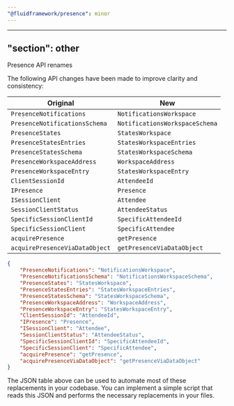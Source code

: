 ```yaml
---
"@fluidframework/presence": minor
---
```

---
"section": other
---

Presence API renames

The following API changes have been made to improve clarity and consistency:

| Original | New |
|----------|-----|
| `PresenceNotifications` | `NotificationsWorkspace` |
| `PresenceNotificationsSchema` | `NotificationsWorkspaceSchema` |
| `PresenceStates` | `StatesWorkspace` |
| `PresenceStatesEntries` | `StatesWorkspaceEntries` |
| `PresenceStatesSchema` | `StatesWorkspaceSchema` |
| `PresenceWorkspaceAddress` | `WorkspaceAddress` |
| `PresenceWorkspaceEntry` | `StatesWorkspaceEntry` |
| `ClientSessionId` | `AttendeeId` |
| `IPresence` | `Presence` |
| `ISessionClient` | `Attendee` |
| `SessionClientStatus` | `AttendeeStatus` |
| `SpecificSessionClientId` | `SpecificAttendeeId` |
| `SpecificSessionClient` | `SpecificAttendee` |
| `acquirePresence` | `getPresence` |
| `acquirePresenceViaDataObject` | `getPresenceViaDataObject` |

```json
{
    "PresenceNotifications": "NotificationsWorkspace",
    "PresenceNotificationsSchema": "NotificationsWorkspaceSchema",
    "PresenceStates": "StatesWorkspace",
    "PresenceStatesEntries": "StatesWorkspaceEntries",
    "PresenceStatesSchema": "StatesWorkspaceSchema",
    "PresenceWorkspaceAddress": "WorkspaceAddress",
    "PresenceWorkspaceEntry": "StatesWorkspaceEntry",
    "ClientSessionId": "AttendeeId",
    "IPresence": "Presence",
    "ISessionClient": "Attendee",
    "SessionClientStatus": "AttendeeStatus",
    "SpecificSessionClientId": "SpecificAttendeeId",
    "SpecificSessionClient": "SpecificAttendee",
    "acquirePresence": "getPresence",
    "acquirePresenceViaDataObject": "getPresenceViaDataObject"
}
```
The JSON table above can be used to automate most of these replacements in your codebase. You can implement a simple script that reads this JSON and performs the necessary replacements in your files.
